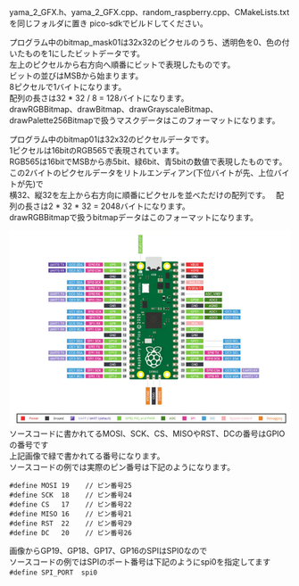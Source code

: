 yama_2_GFX.h、yama_2_GFX.cpp、random_raspberry.cpp、CMakeLists.txtを同じフォルダに置き pico-sdkでビルドしてください。  
  
プログラム中のbitmap_mask01は32x32のピクセルのうち、透明色を0、色の付いたものを1にしたビットデータです。  
左上のピクセルから右方向へ順番にビットで表現したものです。  
ビットの並びはMSBから始まります。  
8ピクセルで1バイトになります。  
配列の長さは32 * 32 / 8 = 128バイトになります。  
drawRGBBitmap、drawBitmap、drawGrayscaleBitmap、drawPalette256Bitmapで扱うマスクデータはこのフォーマットになります。  
  
プログラム中のbitmap01は32x32のピクセルデータです。  
1ピクセルは16bitのRGB565で表現されています。  
RGB565は16bitでMSBから赤5bit、緑6bit、青5bitの数値で表現したものです。  
この2バイトのピクセルデータをリトルエンディアン(下位バイトが先、上位バイトが先)で  
横32、縦32を左上から右方向に順番にピクセルを並べただけの配列です。　
配列の長さは2 * 32 * 32 = 2048バイトになります。  
drawRGBBitmapで扱うbitmapデータはこのフォーマットになります。  
  
![pico pinout](https://github.com/yamayamaru/yama_2_GFX/blob/main/img/raspberrypipicopinout.jpg)  
ソースコードに書かれてるMOSI、SCK、CS、MISOやRST、DCの番号はGPIOの番号です  
上記画像で緑で書かれてる番号になります。  
ソースコードの例では実際のピン番号は下記のようになります。  
  
    #define MOSI 19    // ピン番号25
    #define SCK  18    // ピン番号24
    #define CS   17    // ピン番号22
    #define MISO 16    // ピン番号21
    #define RST  22    // ピン番号29
    #define DC   20    // ピン番号26
  
画像からGP19、GP18、GP17、GP16のSPIはSPI0なので  
ソースコードの例ではSPIのポート番号は下記のようにspi0を指定してます  
`#define SPI_PORT  spi0`
